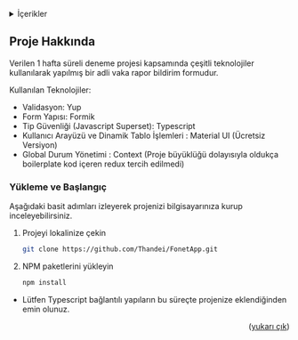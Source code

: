 <a name="readme-top"></a>
 



 
<details>
  <summary>İçerikler</summary>
  <ol>
    <li>
      <a href="#about-the-project">Proje Hakkında</a>
 
  
  </ol>
</details>



 
## Proje Hakkında

Verilen 1 hafta süreli deneme projesi kapsamında çeşitli teknolojiler kullanılarak yapılmış bir adli vaka rapor bildirim formudur.

Kullanılan Teknolojiler:
* Validasyon: Yup
* Form Yapısı: Formik
* Tip Güvenliği (Javascript Superset): Typescript
* Kullanıcı Arayüzü ve Dinamik Tablo İşlemleri : Material UI (Ücretsiz Versiyon)
* Global Durum Yönetimi : Context (Proje büyüklüğü dolayısıyla oldukça boilerplate kod içeren redux tercih edilmedi)



 




### Yükleme ve Başlangıç

Aşağıdaki basit adımları izleyerek projenizi bilgisayarınıza kurup inceleyebilirsiniz.


1. Projeyi lokalinize çekin
   ```sh
   git clone https://github.com/Thandei/FonetApp.git
   ```
2. NPM paketlerini yükleyin
   ```sh
   npm install
   ```
   
 * Lütfen Typescript bağlantılı yapıların bu süreçte projenize eklendiğinden emin olunuz.  

<p align="right">(<a href="#readme-top">yukarı çık</a>)</p>



 



 


 



 



 



 



 
